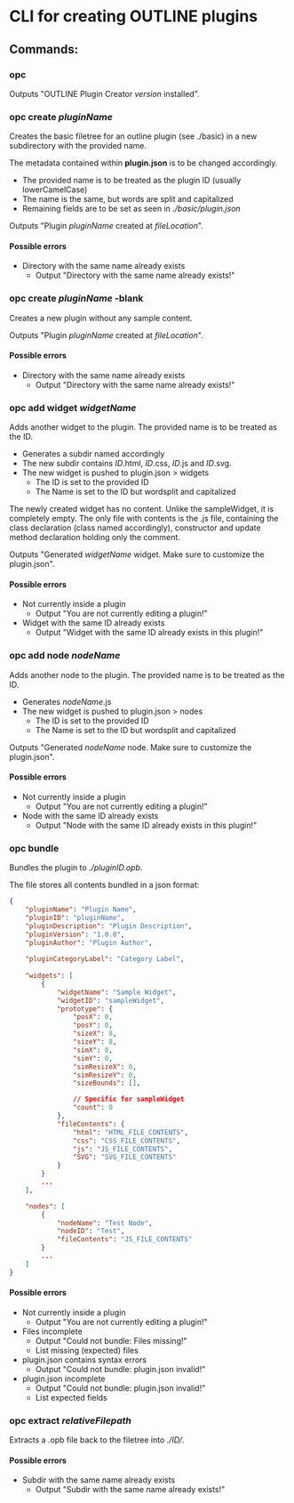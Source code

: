# CLI for creating OUTLINE plugins

## Commands:

### opc
Outputs "OUTLINE Plugin Creator *version* installed".

### opc create *pluginName*
Creates the basic filetree for an outline plugin (see ./basic) in a new subdirectory with the provided name.

The metadata contained within **plugin.json** is to be changed accordingly.

- The provided name is to be treated as the plugin ID (usually lowerCamelCase)
- The name is the same, but words are split and capitalized
- Remaining fields are to be set as seen in *./basic/plugin.json*

Outputs "Plugin *pluginName* created at *fileLocation*".

#### Possible errors
 - Directory with the same name already exists
    - Output "Directory with the same name already exists!"


### opc create *pluginName* -blank
Creates a new plugin without any sample content.

Outputs "Plugin *pluginName* created at *fileLocation*".

#### Possible errors
 - Directory with the same name already exists
    - Output "Directory with the same name already exists!"


### opc add widget *widgetName*
Adds another widget to the plugin. The provided name is to be treated as the ID.

- Generates a subdir named accordingly
- The new subdir contains *ID*.html, *ID*.css, *ID*.js and *ID*.svg.
- The new widget is pushed to plugin.json > widgets
    - The ID is set to the provided ID
    - The Name is set to the ID but wordsplit and capitalized

The newly created widget has no content. Unlike the sampleWidget, it is completely empty. The only file with contents is the .js file, containing the class declaration (class named accordingly), constructor and update method declaration holding only the comment.

Outputs "Generated *widgetName* widget. Make sure to customize the plugin.json".

#### Possible errors
- Not currently inside a plugin
    - Output "You are not currently editing a plugin!"
- Widget with the same ID already exists
    - Output "Widget with the same ID already exists in this plugin!"


### opc add node *nodeName*
Adds another node to the plugin. The provided name is to be treated as the ID.

- Generates *nodeName*.js
- The new widget is pushed to plugin.json > nodes
    - The ID is set to the provided ID
    - The Name is set to the ID but wordsplit and capitalized

Outputs "Generated *nodeName* node. Make sure to customize the plugin.json".

#### Possible errors
- Not currently inside a plugin
    - Output "You are not currently editing a plugin!"
- Node with the same ID already exists
    - Output "Node with the same ID already exists in this plugin!"


### opc bundle
Bundles the plugin to *./pluginID.opb*.

The file stores all contents bundled in a json format:
```json
{
    "pluginName": "Plugin Name",
    "pluginID": "pluginName",
    "pluginDescription": "Plugin Description",
    "pluginVersion": "1.0.0",
    "pluginAuthor": "Plugin Author",
    
    "pluginCategoryLabel": "Category Label",
    
    "widgets": [
        {
            "widgetName": "Sample Widget",
            "widgetID": "sampleWidget",
            "prototype": {
                "posX": 0,
                "posY": 0,
                "sizeX": 8,
                "sizeY": 8,
                "simX": 0,
                "simY": 0,
                "simResizeX": 0,
                "simResizeY": 0,
                "sizeBounds": [],

                // Specific for sampleWidget
                "count": 0
            },
            "fileContents": {
                "html": "HTML_FILE_CONTENTS",
                "css": "CSS_FILE_CONTENTS",
                "js": "JS_FILE_CONTENTS",
                "SVG": "SVG_FILE_CONTENTS"
            }
        }
        ...
    ],

    "nodes": [
        {
            "nodeName": "Test Node",
            "nodeID": "Test",
            "fileContents": "JS_FILE_CONTENTS"
        }
        ...
    ]
}
```

#### Possible errors
- Not currently inside a plugin
    - Output "You are not currently editing a plugin!"
- Files incomplete
    - Output "Could not bundle: Files missing!"
    - List missing (expected) files
- plugin.json contains syntax errors
    - Output "Could not bundle: plugin.json invalid!"
- plugin.json incomplete
    - Output "Could not bundle: plugin.json invalid!"
    - List expected fields


### opc extract *relativeFilepath*
Extracts a .opb file back to the filetree into *./ID/*.

#### Possible errors
- Subdir with the same name already exists
    - Output "Subdir with the same name already exists!"